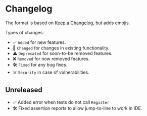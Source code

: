 # Changelog

The format is based on [Keep a Changelog](https://keepachangelog.com/en/1.0.0/),
but adds emojis.

Types of changes:

- ✅ `Added` for new features.
- 🚀 `Changed` for changes in existing functionality.
- ⚠️ `Deprecated` for soon-to-be removed features.
- ❌ `Removed` for now removed features.
- 🛠️ `Fixed` for any bug fixes.
- ☠️ `Security` in case of vulnerabilities.

## Unreleased

- ✅ Added error when tests do not call `Register`
- 🛠️ Fixed assertion reports to allow jump-to-line to work in IDE.

